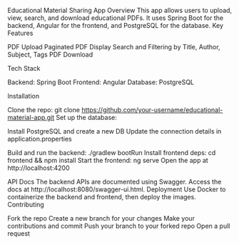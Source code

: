 Educational Material Sharing App
Overview
This app allows users to upload, view, search, and download educational PDFs. It uses Spring Boot for the backend, Angular for the frontend, and PostgreSQL for the database.
Key Features

PDF Upload
Paginated PDF Display
Search and Filtering by Title, Author, Subject, Tags
PDF Download

Tech Stack

Backend: Spring Boot
Frontend: Angular
Database: PostgreSQL

Installation

Clone the repo: git clone https://github.com/your-username/educational-material-app.git
Set up the database:

Install PostgreSQL and create a new DB
Update the connection details in application.properties


Build and run the backend: ./gradlew bootRun
Install frontend deps: cd frontend && npm install
Start the frontend: ng serve
Open the app at http://localhost:4200

API Docs
The backend APIs are documented using Swagger. Access the docs at http://localhost:8080/swagger-ui.html.
Deployment
Use Docker to containerize the backend and frontend, then deploy the images.
Contributing

Fork the repo
Create a new branch for your changes
Make your contributions and commit
Push your branch to your forked repo
Open a pull request
